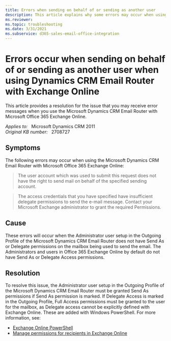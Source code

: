 ```yaml
---
title: Errors when sending on behalf of or sending as another user
description: This article explains why some errors may occur when using the Microsoft Dynamics CRM Email Router with Office 365 Exchange Online. And provides a resolution.
ms.reviewer: 
ms.topic: troubleshooting
ms.date: 3/31/2021
ms.subservice: d365-sales-email-office-integration
---
```

# Errors occur when sending on behalf of or sending as another user when using Dynamics CRM Email Router with Exchange Online

This article provides a resolution for the issue that you may receive error messages when you use the Microsoft Dynamics CRM Email Router with Microsoft Office 365 Exchange Online.

_Applies to:_ &nbsp; Microsoft Dynamics CRM 2011  
_Original KB number:_ &nbsp; 2708727

## Symptoms

The following errors may occur when using the Microsoft Dynamics CRM Email Router with Microsoft Office 365 Exchange Online:

> The user account which was used to submit this request does not have the right to send mail on behalf of the specified sending account.

> The access credentials that you have specified have insufficient delegate permissions to send the e-mail message. Contact your Microsoft Exchange administrator to grant the required Permissions.

## Cause

These errors will occur when the Administrator user setup in the Outgoing Profile of the Microsoft Dynamics CRM Email Router does not have Send As or Delegate permissions on the mailbox being used to send the email. The Administrators and users in Office 365 Exchange Online by default do not have Send As or Delegate Access permissions.

## Resolution

To resolve this issue, the Administrator user setup in the Outgoing Profile of the Microsoft Dynamics CRM Email Router must be granted Send As permissions if Send As permission is marked. If Delegate Access is marked in the Outgoing Profile, Full Access permissions must be granted to the user for the mailbox, as Delegate access cannot be explicitly defined with Exchange Online. These are added with Windows PowerShell. For more information, see:

- [Exchange Online PowerShell](/powershell/exchange/exchange-online-powershell)
- [Manage permissions for recipients in Exchange Online](/exchange/recipients-in-exchange-online/manage-permissions-for-recipients)
